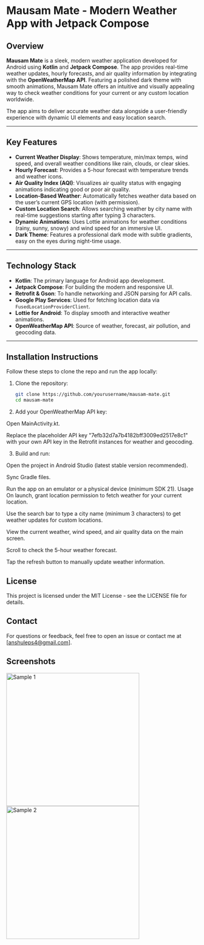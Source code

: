 # Mausam Mate - Modern Weather App with Jetpack Compose

## Overview

**Mausam Mate** is a sleek, modern weather application developed for Android using **Kotlin** and **Jetpack Compose**. The app provides real-time weather updates, hourly forecasts, and air quality information by integrating with the **OpenWeatherMap API**. Featuring a polished dark theme with smooth animations, Mausam Mate offers an intuitive and visually appealing way to check weather conditions for your current or any custom location worldwide.

The app aims to deliver accurate weather data alongside a user-friendly experience with dynamic UI elements and easy location search.

---

## Key Features

- **Current Weather Display**: Shows temperature, min/max temps, wind speed, and overall weather conditions like rain, clouds, or clear skies.
- **Hourly Forecast**: Provides a 5-hour forecast with temperature trends and weather icons.
- **Air Quality Index (AQI)**: Visualizes air quality status with engaging animations indicating good or poor air quality.
- **Location-Based Weather**: Automatically fetches weather data based on the user’s current GPS location (with permission).
- **Custom Location Search**: Allows searching weather by city name with real-time suggestions starting after typing 3 characters.
- **Dynamic Animations**: Uses Lottie animations for weather conditions (rainy, sunny, snowy) and wind speed for an immersive UI.
- **Dark Theme**: Features a professional dark mode with subtle gradients, easy on the eyes during night-time usage.

---

## Technology Stack

- **Kotlin**: The primary language for Android app development.
- **Jetpack Compose**: For building the modern and responsive UI.
- **Retrofit & Gson**: To handle networking and JSON parsing for API calls.
- **Google Play Services**: Used for fetching location data via `FusedLocationProviderClient`.
- **Lottie for Android**: To display smooth and interactive weather animations.
- **OpenWeatherMap API**: Source of weather, forecast, air pollution, and geocoding data.

---

## Installation Instructions

Follow these steps to clone the repo and run the app locally:

1. Clone the repository:

   ```bash
   git clone https://github.com/yourusername/mausam-mate.git
   cd mausam-mate
2. Add your OpenWeatherMap API key:

Open MainActivity.kt.

Replace the placeholder API key "7efb32d7a7b4182bff3009ed2517e8c1" with your own API key in the Retrofit instances for weather and geocoding.

3. Build and run:

Open the project in Android Studio (latest stable version recommended).

Sync Gradle files.

Run the app on an emulator or a physical device (minimum SDK 21).
Usage
On launch, grant location permission to fetch weather for your current location.

Use the search bar to type a city name (minimum 3 characters) to get weather updates for custom locations.

View the current weather, wind speed, and air quality data on the main screen.

Scroll to check the 5-hour weather forecast.

Tap the refresh button to manually update weather information.

## License
This project is licensed under the MIT License - see the LICENSE file for details.

## Contact
For questions or feedback, feel free to open an issue or contact me at [anshuleps4@gmail.com].
<br>
## Screenshots
<img src="https://github.com/DevAnshul16/Mausam_Mate/blob/7a53b0be643039d5e71cabcd565628d1145d2319/WhatsApp%20Image%202025-06-08%20at%2012.43.55_3f2538cf.jpg" width="350" alt="Sample 1"/> <img src="https://github.com/DevAnshul16/Mausam_Mate/blob/7a53b0be643039d5e71cabcd565628d1145d2319/WhatsApp%20Image%202025-06-08%20at%2012.52.35_3af9ffb8.jpg" width="350" alt="Sample 2"/>
